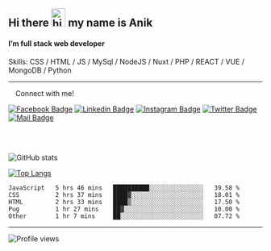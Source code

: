 ## Hi there <img src="https://user-images.githubusercontent.com/1303154/88677602-1635ba80-d120-11ea-84d8-d263ba5fc3c0.gif" width="28px" height="36" alt="hi"> my name is Anik

#### I’m full stack web developer

Skills:  CSS / HTML / JS / MySql / NodeJS / Nuxt / PHP / REACT / VUE / MongoDB / Python


---

&emsp;Connect with me!

<a href="https://www.facebook.com/anik.aritro" target="_blank">![Facebook Badge](https://img.shields.io/badge/Facebook-1877F2?style=for-the-badge&logo=facebook&logoColor=white)</a> [![Linkedin Badge](https://img.shields.io/badge/LinkedIn-0077B5?style=for-the-badge&logo=linkedin&logoColor=white)](https://www.linkedin.com/in/anik-hossain-dev) [![Instagram Badge](https://img.shields.io/badge/Instagram-E4405F?style=for-the-badge&logo=instagram&logoColor=white)](https://www.instagram.com/aritro.anik) [![Twitter Badge](https://img.shields.io/badge/Twitter-1DA1F2?style=for-the-badge&logo=twitter&logoColor=white)](https://twitter.com/AritroAnik) [![Mail Badge](https://img.shields.io/badge/Gmail-D14836?style=for-the-badge&logo=gmail&logoColor=white)](mailto:anik.wdev@gmail.com)

</br>
</br>


![GitHub stats](https://github-readme-stats.vercel.app/api?username=anik-hossain&show_icons=true&theme=monokai)

[![Top Langs](https://github-readme-stats.vercel.app/api/top-langs/?username=anik-hossain&layout=compact&theme=monokai)](https://github.com/anik-hossain)

<!--START_SECTION:waka-->

```text
JavaScript   5 hrs 46 mins   ██████████░░░░░░░░░░░░░░░   39.58 %
CSS          2 hrs 37 mins   ████▓░░░░░░░░░░░░░░░░░░░░   18.01 %
HTML         2 hrs 33 mins   ████▒░░░░░░░░░░░░░░░░░░░░   17.50 %
Pug          1 hr 27 mins    ██▓░░░░░░░░░░░░░░░░░░░░░░   10.00 %
Other        1 hr 7 mins     ██░░░░░░░░░░░░░░░░░░░░░░░   07.72 %
```

<!--END_SECTION:waka-->
---

![Profile views](https://gpvc.arturio.dev/anik-hossain)  
